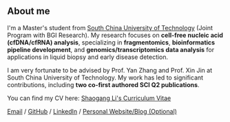 ## About me

I'm a Master's student from [South China University of Technology](https://www.scut.edu.cn/en/) (Joint Program with BGI Research). My research focuses on **cell-free nucleic acid (cfDNA/cfRNA) analysis**, specializing in **fragmentomics**, **bioinformatics pipeline development**, and **genomics/transcriptomics data analysis** for applications in liquid biopsy and early disease detection.

I am very fortunate to be advised by Prof. Yan Zhang and Prof. Xin Jin at South China University of Technology. My work has led to significant contributions, including **two co-first authored SCI Q2 publications**.

You can find my CV here: [Shaogang Li's Curriculum Vitae](YOUR_CV_LINK_HERE)

[Email](mailto:li.shaogang97@gmail.com) / [GitHub](YOUR_GITHUB_URL_HERE) / [LinkedIn](YOUR_LINKEDIN_URL_HERE) / [Personal Website/Blog (Optional)](YOUR_PERSONAL_WEBSITE_URL_HERE)
